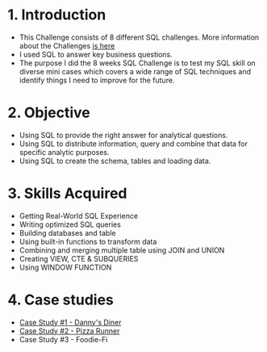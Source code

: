 # 1. Introduction
- This Challenge consists of 8 different SQL challenges. More information about the Challenges [is here](https://8weeksqlchallenge.com/)
- I used SQL to answer key business questions.
- The purpose I did the 8 weeks SQL Challenge is to test my SQL skill on diverse mini cases which covers a wide range of SQL techniques
and identify things I need to improve for the future.

# 2. Objective
- Using SQL to provide the right answer for analytical questions.
- Using SQL to distribute information, query and combine that data for specific analytic purposes.
- Using SQL to create the schema, tables and loading data.

# 3. Skills Acquired
- Getting Real-World SQL Experience
- Writing optimized SQL queries
- Building databases and table
- Using built-in functions to transform data
- Combining and merging multiple table using JOIN and UNION
- Creating VIEW, CTE & SUBQUERIES
- Using WINDOW FUNCTION


# 4. Case studies
- [Case Study #1 - Danny's Diner](https://github.com/linhdan2109/Portfolio_Projects/tree/main/8-Week-SQL-Challenge/Case%20Study%20%231%20-%20Danny's%20Diner)
- [Case Study #2 - Pizza Runner](https://github.com/linhdan2109/Portfolio_Projects/tree/main/8-Week-SQL-Challenge/Case%20Study%20%232%20-%20Pizza%20Runner)
- Case Study #3 - Foodie-Fi
